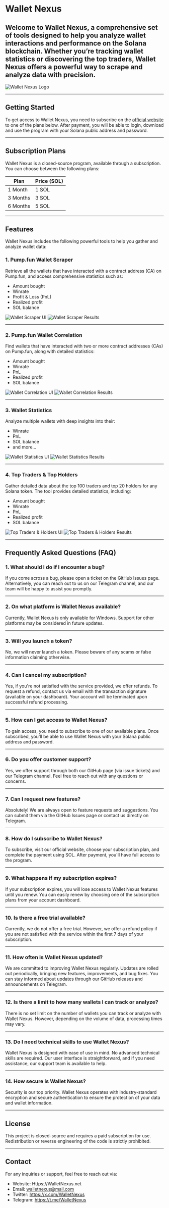 # Wallet Nexus

## Welcome to Wallet Nexus, a comprehensive set of tools designed to help you analyze wallet interactions and performance on the Solana blockchain. Whether you’re tracking wallet statistics or discovering the top traders, Wallet Nexus offers a powerful way to scrape and analyze data with precision.

![Wallet Nexus Logo](assets/Nexus.png)

---

## Getting Started

To get access to Wallet Nexus, you need to subscribe on the <a href="https://walletnexus.net" target="_blank">official website</a> to one of the plans below. After payment, you will be able to login, download and use the program with your Solana public address and password.

---

## Subscription Plans

Wallet Nexus is a closed-source program, available through a subscription. You can choose between the following plans:

| **Plan**        | **Price (SOL)** |
|-----------------|-----------------|
| 1 Month         | 1 SOL           |
| 3 Months        | 3 SOL           |
| 6 Months        | 5 SOL           |

---

## Features

Wallet Nexus includes the following powerful tools to help you gather and analyze wallet data:

### 1. Pump.fun Wallet Scraper

Retrieve all the wallets that have interacted with a contract address (CA) on Pump.fun, and access comprehensive statistics such as:

- Amount bought
- Winrate
- Profit & Loss (PnL)
- Realized profit
- SOL balance

![Wallet Scraper UI](assets/WS.png)
![Wallet Scraper Results](assets/scrapres.png)

---

### 2. Pump.fun Wallet Correlation

Find wallets that have interacted with two or more contract addresses (CAs) on Pump.fun, along with detailed statistics:

- Amount bought
- Winrate
- PnL
- Realized profit
- SOL balance

![Wallet Correlation UI](assets/Correlate.png)
![Wallet Correlation Results](assets/Correlateres.png)

---

### 3. Wallet Statistics

Analyze multiple wallets with deep insights into their:

- Winrate
- PnL
- SOL balance
- and more...

![Wallet Statistics UI](assets/stats.png)
![Wallet Statistics Results](assets/statsres.png)

---

### 4. Top Traders & Top Holders

Gather detailed data about the top 100 traders and top 20 holders for any Solana token. The tool provides detailed statistics, including:

- Amount bought
- Winrate
- PnL
- Realized profit
- SOL balance

![Top Traders & Holders UI](assets/TTH.png)
![Top Traders & Holders Results](assets/TTHres.png)

---

## Frequently Asked Questions (FAQ)

### 1. **What should I do if I encounter a bug?**
If you come across a bug, please open a ticket on the GitHub Issues page. Alternatively, you can reach out to us on our Telegram channel, and our team will be happy to assist you promptly.

---

### 2. **On what platform is Wallet Nexus available?**
Currently, Wallet Nexus is only available for Windows. Support for other platforms may be considered in future updates.

---

### 3. **Will you launch a token?**
No, we will never launch a token. Please beware of any scams or false information claiming otherwise.

---

### 4. **Can I cancel my subscription?**
Yes, if you're not satisfied with the service provided, we offer refunds. To request a refund, contact us via email with the transaction signature (available on your dashboard). Your account will be terminated upon successful refund processing.

---

### 5. **How can I get access to Wallet Nexus?**
To gain access, you need to subscribe to one of our available plans. Once subscribed, you'll be able to use Wallet Nexus with your Solana public address and password.

---

### 6. **Do you offer customer support?**
Yes, we offer support through both our GitHub page (via issue tickets) and our Telegram channel. Feel free to reach out with any questions or concerns.

---

### 7. **Can I request new features?**
Absolutely! We are always open to feature requests and suggestions. You can submit them via the GitHub Issues page or contact us directly on Telegram.

---

### 8. **How do I subscribe to Wallet Nexus?**
To subscribe, visit our official website, choose your subscription plan, and complete the payment using SOL. After payment, you'll have full access to the program.

---

### 9. **What happens if my subscription expires?**
If your subscription expires, you will lose access to Wallet Nexus features until you renew. You can easily renew by choosing one of the subscription plans from your account dashboard.

---

### 10. **Is there a free trial available?**
Currently, we do not offer a free trial. However, we offer a refund policy if you are not satisfied with the service within the first 7 days of your subscription.

---

### 11. **How often is Wallet Nexus updated?**
We are committed to improving Wallet Nexus regularly. Updates are rolled out periodically, bringing new features, improvements, and bug fixes. You can stay informed about updates through our GitHub releases and announcements on Telegram.

---

### 12. **Is there a limit to how many wallets I can track or analyze?**
There is no set limit on the number of wallets you can track or analyze with Wallet Nexus. However, depending on the volume of data, processing times may vary.

---

### 13. **Do I need technical skills to use Wallet Nexus?**
Wallet Nexus is designed with ease of use in mind. No advanced technical skills are required. Our user interface is straightforward, and if you need assistance, our support team is available to help.

---

### 14. **How secure is Wallet Nexus?**
Security is our top priority. Wallet Nexus operates with industry-standard encryption and secure authentication to ensure the protection of your data and wallet information.

---

## License

This project is closed-source and requires a paid subscription for use. Redistribution or reverse engineering of the code is strictly prohibited.

---

## Contact

For any inquiries or support, feel free to reach out via:

- Website: Https://WalletNexus.net
- Email: walletnexus@mail.com
- Twitter: https://x.com/WalletNexus
- Telegram: https://t.me/WalletNexus
